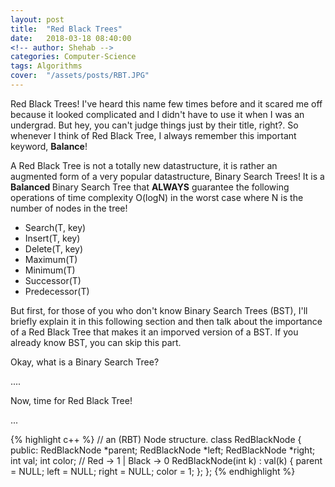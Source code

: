 ```yaml
---
layout: post
title:  "Red Black Trees"
date:   2018-03-18 08:40:00
<!-- author: Shehab -->
categories: Computer-Science
tags: Algorithms
cover:  "/assets/posts/RBT.JPG"
---
```


Red Black Trees! I've heard this name few times before and it scared me off because it looked complicated and I didn't have to use it when I was an undergrad. But hey, you can't judge things just by their title, right?. So whenever I think of Red Black Tree, I always remember this important keyword, <strong>Balance</strong>!

A Red Black Tree is not a totally new datastructure, it is rather an augmented form of a very popular datastructure, Binary Search Trees! It is a <strong> Balanced </strong> Binary Search Tree that <strong>ALWAYS</strong> guarantee the following operations of time complexity O(logN) in the worst case where N is the number of nodes in the tree! 
<ul>
	<li> Search(T, key) </li>
	<li> Insert(T, key) </li>
	<li> Delete(T, key)</li>
	<li> Maximum(T) </li>
	<li> Minimum(T) </li>
	<li> Successor(T) </li>
	<li> Predecessor(T) </li>
</ul>

But first, for those of you who don't know Binary Search Trees (BST), I'll briefly explain it in this following section and then talk about the importance of a Red Black Tree that makes it an imporved version of a BST. If you already know BST, you can skip this part. 

Okay, what is a Binary Search Tree?

....


Now, time for Red Black Tree!

...

{% highlight c++ %}
// an (RBT) Node structure.
class RedBlackNode {
public:
	RedBlackNode *parent;
	RedBlackNode *left;
	RedBlackNode *right;
	int val;
	int color;	// Red -> 1 | Black -> 0
	RedBlackNode(int k) : val(k) {
		parent = NULL;
		left = NULL;
		right = NULL;
		color = 1;
	};
};
{% endhighlight %}